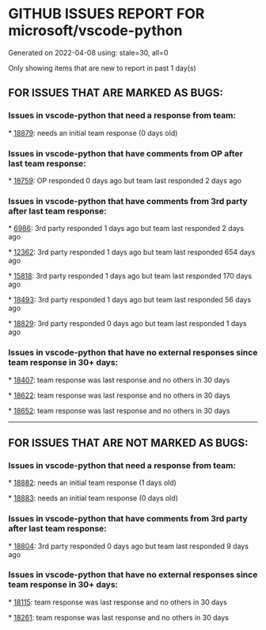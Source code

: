 
# GITHUB ISSUES REPORT FOR microsoft/vscode-python


Generated on 2022-04-08 using: stale=30, all=0


Only showing items that are new to report in past 1 day(s)


## FOR ISSUES THAT ARE MARKED AS BUGS:


### Issues in vscode-python that need a response from team:


\* [18879](https://github.com/microsoft/vscode-python/issues/18879 "Debugging not work when console set to externalTerminal and windowsExec set to PowerShell"): needs an initial team response (0 days old)

### Issues in vscode-python that have comments from OP after last team response:


\* [18759](https://github.com/microsoft/vscode-python/issues/18759 "Linting more than just my code in an infinite loop"): OP responded 0 days ago but team last responded 2 days ago

### Issues in vscode-python that have comments from 3rd party after last team response:


\* [6986](https://github.com/microsoft/vscode-python/issues/6986 "launch.json environment variables not being passed to Python scripts"): 3rd party responded 1 days ago but team last responded 2 days ago

\* [12362](https://github.com/microsoft/vscode-python/issues/12362 "Log error if YAPF formatting fails"): 3rd party responded 1 days ago but team last responded 654 days ago

\* [15818](https://github.com/microsoft/vscode-python/issues/15818 "Use `conda activate` instead of `source activate`/`. activate` to activate a conda environment for newer versions"): 3rd party responded 1 days ago but team last responded 170 days ago

\* [18493](https://github.com/microsoft/vscode-python/issues/18493 "Python conda run incorrect environment path"): 3rd party responded 1 days ago but team last responded 56 days ago

\* [18829](https://github.com/microsoft/vscode-python/issues/18829 "Invalid regular expression logging error occurs when file paths contain special characters"): 3rd party responded 0 days ago but team last responded 1 days ago

### Issues in vscode-python that have no external responses since team response in 30+ days:


\* [18407](https://github.com/microsoft/vscode-python/issues/18407 "Error while running tests: TypeError: Cannot read property 'testsuites' of null"): team response was last response and no others in 30 days

\* [18622](https://github.com/microsoft/vscode-python/issues/18622 "Error parsing test ids containing paths during pytest test discovery"): team response was last response and no others in 30 days

\* [18652](https://github.com/microsoft/vscode-python/issues/18652 "Debug flow"): team response was last response and no others in 30 days

---

## FOR ISSUES THAT ARE NOT MARKED AS BUGS:


### Issues in vscode-python that need a response from team:


\* [18882](https://github.com/microsoft/vscode-python/issues/18882 "Python/Jupyter pre-release extension installation fails on Remote SSH"): needs an initial team response (1 days old)

\* [18883](https://github.com/microsoft/vscode-python/issues/18883 "Rename Symbol fails on some varaibles with &quot;Maximum call stack size exceeded&quot;"): needs an initial team response (0 days old)

### Issues in vscode-python that have comments from 3rd party after last team response:


\* [18804](https://github.com/microsoft/vscode-python/issues/18804 "be able to switch `JustMyCode` for the debugger on the UI panel quickly?"): 3rd party responded 0 days ago but team last responded 9 days ago

### Issues in vscode-python that have no external responses since team response in 30+ days:


\* [18115](https://github.com/microsoft/vscode-python/issues/18115 "Add a pip audit command/task"): team response was last response and no others in 30 days

\* [18261](https://github.com/microsoft/vscode-python/issues/18261 "Flake8 more native support"): team response was last response and no others in 30 days
